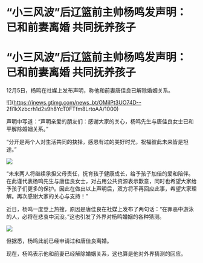# “小三风波”后辽篮前主帅杨鸣发声明：已和前妻离婚 共同抚养孩子

# “小三风波”后辽篮前主帅杨鸣发声明：已和前妻离婚 共同抚养孩子

12月5日，杨鸣在社媒上发布声明，称他和前妻唐佳良已解除婚姻关系。

![](https://inews.gtimg.com/news_bt/OMiIPt3UO74D--
2fi1kXzbcrh1d2s9h8YcT0FTfm8LrtoAA/1000)

声明中写道：“声明亲爱的朋友们：感谢大家的关心，杨鸣先生与唐佳良女士已和平解除婚姻关系。”

“分开是两个人对生活共同的抉择，感恩有过的美好时光，祝福彼此未来皆是坦途。”

![](https://inews.gtimg.com/news_bt/OhuyVYaXbWuhGjCnQR46UdguZSaIWqRsuhuAJwTJHS1JwAA/1000)

“未来两人将继续承担父母责任，抚育孩子健康成长，给予孩子加倍的爱和陪伴。在此谨代表杨鸣先生与唐佳良女士，对占用公共资源表示歉意，同时也希望大家给予孩子们更多的保护。因此在做出以上声明后，双方将不再回应此事，希望大家理解。再次感谢大家的关心与支持！”

近日，杨鸣一度登上热搜，原因是唐佳良在社媒上发布了两句话：“在罪恶中游泳的人，必将在悲哀中沉没。”这也引发了外界对杨鸣婚姻的各种猜测。

![](https://inews.gtimg.com/news_bt/OqqVqE7KsOOdNmNP49RhCYJYnT8bV6RaPt7cNxIUsgteYAA/1000)

但据悉，杨鸣此前已经申请过和唐佳良离婚。

现在，杨鸣表示他和前妻已经解除婚姻关系，这也算是他对外界猜测的回应。

